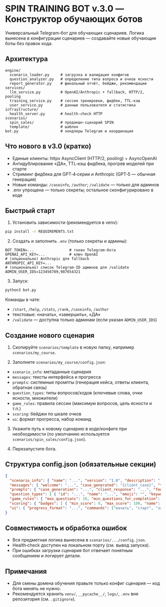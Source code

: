 # SPIN TRAINING BOT v.3.0 — Конструктор обучающих ботов

Универсальный Telegram-бот для обучающих сценариев. Логика вынесена в конфигурации сценариев — создавайте новые обучающие боты без правок кода.

## Архитектура

```
engine/
  scenario_loader.py     # загрузка и валидация конфигов
  question_analyzer.py   # определение типа вопроса и очков ясности
  report_generator.py    # финальный отчёт, бейджи, рекомендации
services/
  llm_service.py         # OpenAI/Anthropic + fallback, HTTP/2, pooling
  training_service.py    # сессия тренировки, фидбек, TTL‑кэш
  user_service.py        # данные пользователя и статистика
infrastructure/
  health_server.py       # health‑check HTTP
scenarios/
  spin_sales/            # продакшн‑сценарий SPIN
  template/              # шаблон
bot.py                   # хендлеры Telegram и координация
```

## Что нового в v3.0 (кратко)
- Единые клиенты: httpx AsyncClient (HTTP/2, pooling) + AsyncOpenAI
- Антидублирование «ДА», TTL‑кэш фидбека, прогрев моделей при старте
- Стриминг фидбека для GPT‑4‑серии и Anthropic (GPT‑5 — обычная генерация)
- Новые команды: `/caseinfo`, `/author`; `/validate` — только для админов
- .env упрощена — только секреты; остальное сконфигурировано в коде

## Быстрый старт

1) Установить зависимости (рекомендуется в venv):
```bash
pip install -r REQUIREMENTS.txt
```

2) Создать и заполнить `.env` (только секреты и админы):
```
BOT_TOKEN=...                # токен Telegram‑бота
OPENAI_API_KEY=...           # ключ OpenAI
# (опционально) Anthropic для fallback
ANTHROPIC_API_KEY=...
# (опционально) список Telegram‑ID админов для /validate
ADMIN_USER_IDS=123456789,987654321
```

3) Запуск:
```bash
python3 bot.py
```

Команды в чате:
- `/start`, `/help`, `/stats`, `/rank`, `/caseinfo`, `/author`
- текстовые: «начать», «завершить», «ДА»
- `/validate` — доступна только админам (если указан `ADMIN_USER_IDS`)

## Создание нового сценария

1) Скопируйте `scenarios/template` в новую папку, например `scenarios/my_course`.

2) Заполните `scenarios/my_course/config.json`:
- `scenario_info`: метаданные сценария
- `messages`: тексты интерфейса и прогресса
- `prompts`: системные промпты (генерация кейса, ответы клиента, обратная связь)
- `question_types`: типы вопросов/ходов (ключевые слова, очки ясности, множители)
- `game_rules`: правила сессии (максимум вопросов, цель ясности и т.п.)
- `scoring`: бейджи по шкале очков
- `ui`: формат прогресса, набор команд

3) Укажите путь к новому сценарию в коде/конфиге при необходимости (по умолчанию используется `scenarios/spin_sales/config.json`).

4) Перезапустите бота.

## Структура config.json (обязательные секции)

```json
{
  "scenario_info": { "name": "...", "version": "1.0", "description": "..." },
  "messages": { "welcome": "...", "case_generated": "{client_case}", "training_complete": "{report}", "error_generic": "...", "progress": "...", "question_feedback": "...", "clarity_reached": "..." },
  "prompts": { "case_generation": "...", "client_response": "...", "feedback": "..." },
  "question_types": [ { "id": "...", "name": "...", "emoji": "", "keywords": ["..."], "clarity_points": 0, "score_multiplier": 0 } ],
  "game_rules": { "max_questions": 10, "min_questions_for_completion": 5, "target_clarity": 80, "short_question_threshold": 5 },
  "scoring": { "badges": [ { "min_score": 0, "max_score": 100, "name": "...", "emoji": "🥉" } ] },
  "ui": { "progress_format": "...", "commands": ["начать", "старт", "завершить"] }
}
```

## Совместимость и обработка ошибок
- Вся предметная логика вынесена в `scenarios/.../config.json`.
- Health‑check доступен на локальном порту (см. вывод запуска).
- При ошибках загрузки сценария бот отвечает понятным сообщением и логирует детали.

## Примечания
- Для смены домена обучения правьте только конфиг сценария — код бота менять не нужно.
- Рекомендуется хранить `venv/`, `__pycache__/`, `logs/`, `.env` вне репозитория (см. `.gitignore`).

